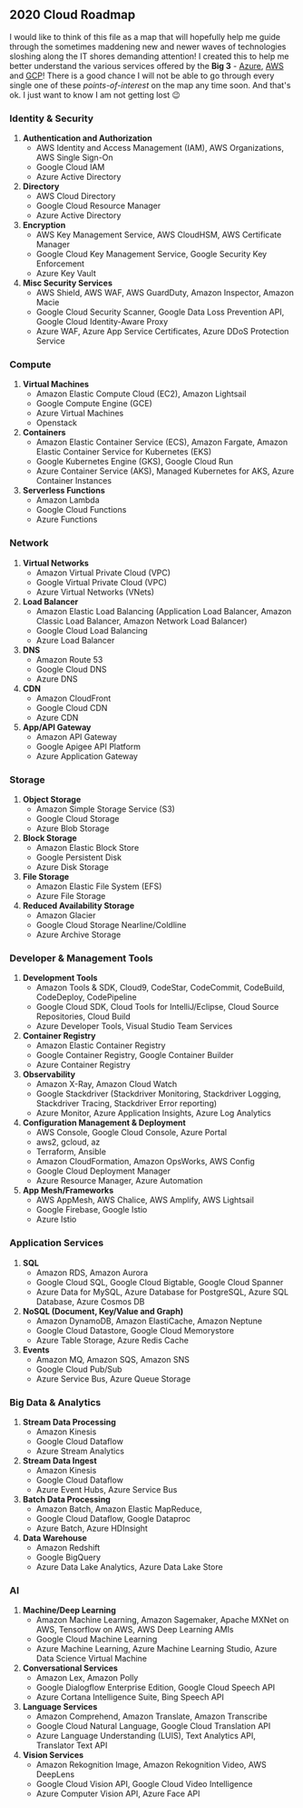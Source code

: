 ## 2020 Cloud Roadmap
I would like to think of this file as a map that will hopefully help me guide through the sometimes maddening new and newer waves of technologies sloshing along the IT shores demanding attention! I created this to help me better understand the various services offered by the **Big 3** - [Azure](https://azure.microsoft.com), [AWS](https://aws.amazon.com) and [GCP](https://cloud.google.com)! There is a good chance I will not be able to go through every single one of these *points-of-interest* on the map any time soon. And that's ok. I just want to know I am not getting lost :wink:

### Identity & Security
1. **Authentication and Authorization**
    - AWS Identity and Access Management (IAM), AWS Organizations, AWS Single Sign-On
    - Google Cloud IAM
    - Azure Active Directory
2. **Directory**
    - AWS Cloud Directory
    - Google Cloud Resource Manager
    - Azure Active Directory
3. **Encryption**
    - AWS Key Management Service, AWS CloudHSM, AWS Certificate Manager
    - Google Cloud Key Management Service, Google Security Key Enforcement
    - Azure Key Vault
4. **Misc Security Services**
    - AWS Shield, AWS WAF, AWS GuardDuty, Amazon Inspector, Amazon Macie
    - Google Cloud Security Scanner, Google Data Loss Prevention API, Google Cloud Identity-Aware Proxy
    - Azure WAF, Azure App Service Certificates, Azure DDoS Protection Service

### Compute
1. **Virtual Machines**
    - Amazon Elastic Compute Cloud (EC2), Amazon Lightsail
    - Google Compute Engine (GCE)
    - Azure Virtual Machines
    - Openstack
2. **Containers**
    - Amazon Elastic Container Service (ECS), Amazon Fargate, Amazon Elastic Container Service for Kubernetes (EKS)
    - Google Kubernetes Engine (GKS), Google Cloud Run
    - Azure Container Service (AKS), Managed Kubernetes for AKS, Azure Container Instances
3. **Serverless Functions**
    - Amazon Lambda
    - Google Cloud Functions
    - Azure Functions

### Network
1. **Virtual Networks**
    - Amazon Virtual Private Cloud (VPC)
    - Google Virtual Private Cloud (VPC)
    - Azure Virtual Networks (VNets)
2. **Load Balancer**
    - Amazon Elastic Load Balancing (Application Load Balancer, Amazon Classic Load Balancer, Amazon Network Load Balancer)
    - Google Cloud Load Balancing
    - Azure Load Balancer
3. **DNS**
    - Amazon Route 53
    - Google Cloud DNS
    - Azure DNS
4. **CDN**
    - Amazon CloudFront
    - Google Cloud CDN
    - Azure CDN
5. **App/API Gateway**
    - Amazon API Gateway
    - Google Apigee API Platform
    - Azure Application Gateway

### Storage
1. **Object Storage**
    - Amazon Simple Storage Service (S3)
    - Google Cloud Storage
    - Azure Blob Storage
2. **Block Storage**
    - Amazon Elastic Block Store
    - Google Persistent Disk
    - Azure Disk Storage
3. **File Storage**
    - Amazon Elastic File System (EFS)
    - Azure File Storage
4. **Reduced Availability Storage**
    - Amazon Glacier
    - Google Cloud Storage Nearline/Coldline
    - Azure Archive Storage

### Developer & Management Tools
1. **Development Tools**
    - Amazon Tools & SDK, Cloud9, CodeStar, CodeCommit, CodeBuild, CodeDeploy, CodePipeline
    - Google Cloud SDK, Cloud Tools for IntelliJ/Eclipse, Cloud Source Repositories, Cloud Build
    - Azure Developer Tools, Visual Studio Team Services
2. **Container Registry**
    - Amazon Elastic Container Registry
    - Google Container Registry, Google Container Builder
    - Azure Container Registry
3. **Observability**
    - Amazon X-Ray, Amazon Cloud Watch
    - Google Stackdriver (Stackdriver Monitoring, Stackdriver Logging, Stackdriver Tracing, Stackdriver Error reporting)
    - Azure Monitor, Azure Application Insights, Azure Log Analytics
4. **Configuration Management & Deployment**
    - AWS Console, Google Cloud Console, Azure Portal
    - aws2, gcloud, az
    - Terraform, Ansible
    - Amazon CloudFormation, Amazon OpsWorks, AWS Config
    - Google Cloud Deployment Manager
    - Azure Resource Manager, Azure Automation
5. **App Mesh/Frameworks**
    - AWS AppMesh, AWS Chalice, AWS Amplify, AWS Lightsail
    - Google Firebase, Google Istio
    - Azure Istio

### Application Services
1. **SQL**
    - Amazon RDS, Amazon Aurora
    - Google Cloud SQL, Google Cloud Bigtable, Google Cloud Spanner
    - Azure Data for MySQL, Azure Database for PostgreSQL, Azure SQL Database, Azure Cosmos DB
2. **NoSQL (Document, Key/Value and Graph)**
    - Amazon DynamoDB, Amazon ElastiCache, Amazon Neptune
    - Google Cloud Datastore, Google Cloud Memorystore
    - Azure Table Storage, Azure Redis Cache
3. **Events**
    - Amazon MQ, Amazon SQS, Amazon SNS
    - Google Cloud Pub/Sub
    - Azure Service Bus, Azure Queue Storage

### Big Data & Analytics
1. **Stream Data Processing**
    - Amazon Kinesis
    - Google Cloud Dataflow
    - Azure Stream Analytics
2. **Stream Data Ingest**
    - Amazon Kinesis
    - Google Cloud Dataflow
    - Azure Event Hubs, Azure Service Bus
3. **Batch Data Processing**
    - Amazon Batch, Amazon Elastic MapReduce, 
    - Google Cloud Dataflow, Google Dataproc
    - Azure Batch, Azure HDInsight
4. **Data Warehouse**
    - Amazon Redshift
    - Google BigQuery
    - Azure Data Lake Analytics, Azure Data Lake Store

### AI
1. **Machine/Deep Learning**
    - Amazon Machine Learning, Amazon Sagemaker, Apache MXNet on AWS, Tensorflow on AWS, AWS Deep Learning AMIs
    - Google Cloud Machine Learning
    - Azure Machine Learning, Azure Machine Learning Studio, Azure Data Science Virtual Machine
2. **Conversational Services**
    - Amazon Lex, Amazon Polly
    - Google Dialogflow Enterprise Edition, Google Cloud Speech API
    - Azure Cortana Intelligence Suite, Bing Speech API
3. **Language Services**
    - Amazon Comprehend, Amazon Translate, Amazon Transcribe
    - Google Cloud Natural Language, Google Cloud Translation API
    - Azure Language Understanding (LUIS), Text Analytics API, Translator Text API
4. **Vision Services**
    - Amazon Rekognition Image, Amazon Rekognition Video, AWS DeepLens
    - Google Cloud Vision API, Google Cloud Video Intelligence
    - Azure Computer Vision API, Azure Face API
